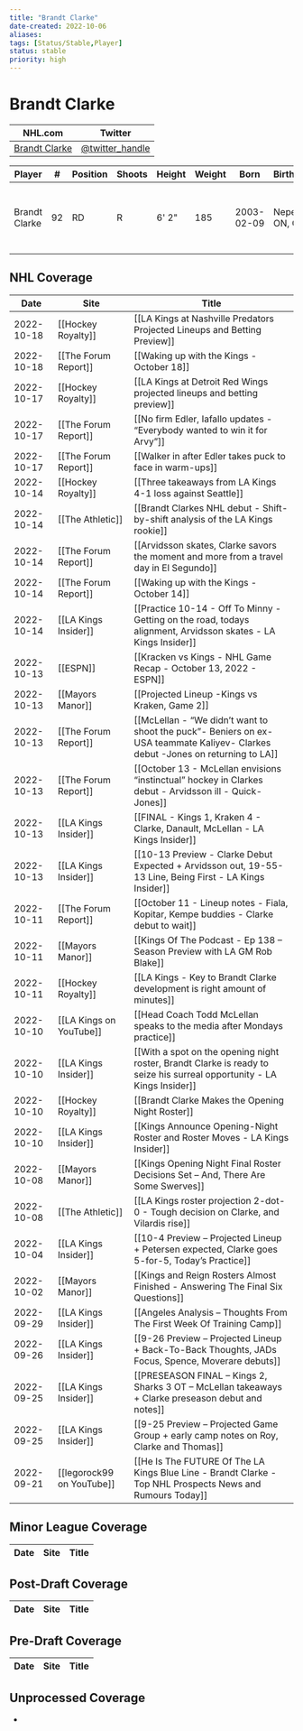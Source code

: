 ```yaml
---
title: "Brandt Clarke"
date-created: 2022-10-06
aliases: 
tags: [Status/Stable,Player]
status: stable
priority: high
---
```


# Brandt Clarke

NHL.com | Twitter
-|-
[Brandt Clarke]() | [@twitter_handle](https://twitter.com/)

Player | \# | Position | Shoots | Height | Weight | Born | Birthplace | Draft 
---|---|---|---|---|---|---|---|---
Brandt Clarke | 92 | RD | R | 6' 2" | 185 | 2003-02-09 | Nepean, ON, CAN | 2021 LAK, 1st rd, 8th pk (8th overall)


## NHL  Coverage
| Date       | Site                      | Title                                                                                                                          |
| ---------- | ------------------------- | ------------------------------------------------------------------------------------------------------------------------------ |
| 2022-10-18 | [[Hockey Royalty]] | [[LA Kings at Nashville Predators Projected Lineups and Betting Preview]]                                                                                                            |
| 2022-10-18 | [[The Forum Report]] | [[Waking up with the Kings - October 18]]                                                                |
| 2022-10-17 | [[Hockey Royalty]]        | [[LA Kings at Detroit Red Wings projected lineups and betting preview]]                                                        |
| 2022-10-17 | [[The Forum Report]]      | [[No firm Edler, Iafallo updates - “Everybody wanted to win it for Arvy”]]                                                     |
| 2022-10-17 | [[The Forum Report]]      | [[Walker in after Edler takes puck to face in warm-ups]]                                                                       |
| 2022-10-14 | [[Hockey Royalty]]        | [[Three takeaways from LA Kings 4-1 loss against Seattle]]                                                                     |
| 2022-10-14 | [[The Athletic]]          | [[Brandt Clarkes NHL debut - Shift-by-shift analysis of the LA Kings rookie]]                                                  |
| 2022-10-14 | [[The Forum Report]]      | [[Arvidsson skates, Clarke savors the moment and more from a travel day in El Segundo]]                                        |
| 2022-10-14 | [[The Forum Report]]      | [[Waking up with the Kings - October 14]]                                                                                      |
| 2022-10-14 | [[LA Kings Insider]]      | [[Practice 10-14 - Off To Minny - Getting on the road, todays alignment, Arvidsson skates - LA Kings Insider]]                 |
| 2022-10-13 | [[ESPN]]                  | [[Kracken vs Kings - NHL Game Recap - October 13, 2022 - ESPN]]                                                                |
| 2022-10-13 | [[Mayors Manor]]          | [[Projected Lineup -Kings vs Kraken, Game 2]]                                                                                  |
| 2022-10-13 | [[The Forum Report]]      | [[McLellan - “We didn’t want to shoot the puck”- Beniers on ex-USA teammate Kaliyev- Clarkes debut -Jones on returning to LA]] |
| 2022-10-13 | [[The Forum Report]]      | [[October 13 - McLellan envisions “instinctual” hockey in Clarkes debut - Arvidsson ill - Quick-Jones]]                        |
| 2022-10-13 | [[LA Kings Insider]]      | [[FINAL - Kings 1, Kraken 4 - Clarke, Danault, McLellan - LA Kings Insider]]                                                   |
| 2022-10-13 | [[LA Kings Insider]]      | [[10-13 Preview - Clarke Debut Expected + Arvidsson out, 19-55-13 Line, Being First - LA Kings Insider]]                       |
| 2022-10-11 | [[The Forum Report]]      | [[October 11 - Lineup notes - Fiala, Kopitar, Kempe buddies - Clarke debut to wait]]                                           |
| 2022-10-11 | [[Mayors Manor]]          | [[Kings Of The Podcast - Ep 138 – Season Preview with LA GM Rob Blake]]                                                        |
| 2022-10-11 | [[Hockey Royalty]]        | [[LA Kings - Key to Brandt Clarke development is right amount of minutes]]                                                     |
| 2022-10-10 | [[LA Kings on YouTube]]   | [[Head Coach Todd McLellan speaks to the media after Mondays practice]]                                                        |
| 2022-10-10 | [[LA Kings Insider]]      | [[With a spot on the opening night roster, Brandt Clarke is ready to seize his surreal opportunity - LA Kings Insider]]        |
| 2022-10-10 | [[Hockey Royalty]]        | [[Brandt Clarke Makes the Opening Night Roster]]                                                                               |
| 2022-10-10 | [[LA Kings Insider]]      | [[Kings Announce Opening-Night Roster and Roster Moves - LA Kings Insider]]                                                    |
| 2022-10-08 | [[Mayors Manor]]          | [[Kings Opening Night Final Roster Decisions Set – And, There Are Some Swerves]]                                               |
| 2022-10-08 | [[The Athletic]]          | [[LA Kings roster projection 2-dot-0 - Tough decision on Clarke, and Vilardis rise]]                                           |
| 2022-10-04 | [[LA Kings Insider]]      | [[10-4 Preview – Projected Lineup + Petersen expected, Clarke goes 5-for-5, Today’s Practice]]                                 |
| 2022-10-02 | [[Mayors Manor]]          | [[Kings and Reign Rosters Almost Finished - Answering The Final Six Questions]]                                                |
| 2022-09-29 | [[LA Kings Insider]]      | [[Angeles Analysis – Thoughts From The First Week Of Training Camp]]                                                           |
| 2022-09-26 | [[LA Kings Insider]]      | [[9-26 Preview – Projected Lineup + Back-To-Back Thoughts, JADs Focus, Spence, Moverare debuts]]                               |
| 2022-09-25 | [[LA Kings Insider]]      | [[PRESEASON FINAL – Kings 2, Sharks 3 OT – McLellan takeaways + Clarke preseason debut and notes]]                             |
| 2022-09-25 | [[LA Kings Insider]]      | [[9-25 Preview – Projected Game Group + early camp notes on Roy, Clarke and Thomas]]                                           |
| 2022-09-21 | [[legorock99 on YouTube]] | [[He Is The FUTURE Of The LA Kings Blue Line - Brandt Clarke - Top NHL Prospects News and Rumours Today]]                      |


## Minor League Coverage
Date | Site |  Title
---|---|---



## Post-Draft Coverage
Date | Site |  Title
---|---|---



## Pre-Draft Coverage
Date | Site |  Title
---|---|---


## Unprocessed Coverage
- 
